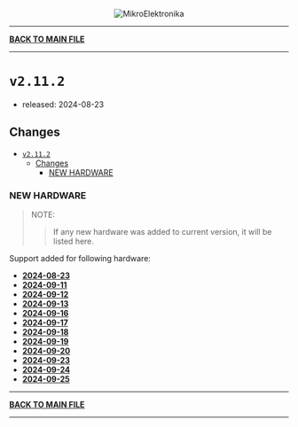 <p align="center">
  <img src="http://www.mikroe.com/img/designs/beta/logo_small.png?raw=true" alt="MikroElektronika"/>
</p>

---

**[BACK TO MAIN FILE](../../changelog.md)**

---

# `v2.11.2`

+ released: 2024-08-23

## Changes

- [`v2.11.2`](#v2112)
  - [Changes](#changes)
    - [NEW HARDWARE](#new-hardware)

### NEW HARDWARE

> NOTE:
>> If any new hardware was added to current version, it will be listed here.

Support added for following hardware:

+ **[2024-08-23](./new_hw/2024-08-23.md)**
+ **[2024-09-11](./new_hw/2024-09-11.md)**
+ **[2024-09-12](./new_hw/2024-09-12.md)**
+ **[2024-09-13](./new_hw/2024-09-13.md)**
+ **[2024-09-16](./new_hw/2024-09-16.md)**
+ **[2024-09-17](./new_hw/2024-09-17.md)**
+ **[2024-09-18](./new_hw/2024-09-18.md)**
+ **[2024-09-19](./new_hw/2024-09-19.md)**
+ **[2024-09-20](./new_hw/2024-09-20.md)**
+ **[2024-09-23](./new_hw/2024-09-23.md)**
+ **[2024-09-24](./new_hw/2024-09-24.md)**
+ **[2024-09-25](./new_hw/2024-09-25.md)**

---

**[BACK TO MAIN FILE](../../changelog.md)**

---

